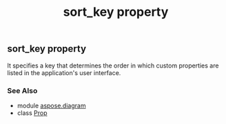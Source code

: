 ﻿---
title: sort_key property
second_title: Aspose.Diagram for Python via .NET API References
description: 
type: docs
weight: 140
url: /python-net/aspose.diagram/prop/sort_key/
is_root: false
---

## sort_key property


It specifies a key that determines the order in which custom properties are listed in the application's user interface.

### See Also
* module [aspose.diagram](../../)
* class [Prop](/diagram/python-net/aspose.diagram/prop)
